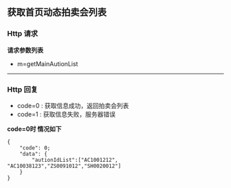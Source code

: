 获取首页动态拍卖会列表
---

### Http 请求 

**请求参数列表**

- m=getMainAutionList
 
---
### Http 回复  

- code=0 : 获取信息成功，返回拍卖会列表
- code=1 : 获取信息失败，服务器错误

**code=0时 情况如下**

``` 
{ 
    "code": 0;
    "data": {
    	"autionIdList":["AC1001212", "AC10038123","ZS0091012","SH0020012"]
	}
}
```
